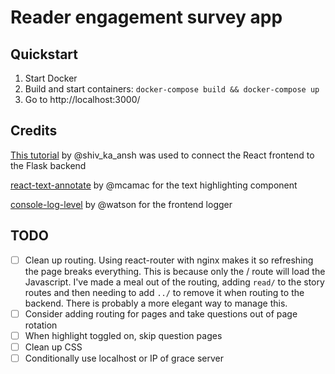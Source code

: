 # Reader engagement survey app

## Quickstart

1. Start Docker
2. Build and start containers: `docker-compose build && docker-compose up`
4. Go to http://localhost:3000/

## Credits

[This tutorial](https://www.geeksforgeeks.org/how-to-connect-reactjs-with-flask-api/) by @shiv_ka_ansh was used to connect the React frontend to the Flask backend

[react-text-annotate](https://github.com/mcamac/react-text-annotate) by @mcamac for the text highlighting component

[console-log-level](https://github.com/watson/console-log-level) by @watson for the frontend logger

## TODO

- [ ] Clean up routing. Using react-router with nginx makes it so refreshing the page breaks everything. This is because only the / route will load the Javascript. I've made a meal out of the routing, adding `read/` to the story routes and then needing to add `../` to remove it when routing to the backend. There is probably a more elegant way to manage this.
- [ ] Consider adding routing for pages and take questions out of page rotation
- [ ] When highlight toggled on, skip question pages
- [ ] Clean up CSS
- [ ] Conditionally use localhost or IP of grace server